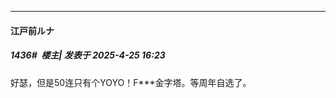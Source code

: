 ﻿
*****

####  江戸前ルナ  
##### 1436#         楼主| 发表于 2025-4-25 16:23

好瑟，但是50连只有个YOYO！F***金字塔。等周年自选了。

